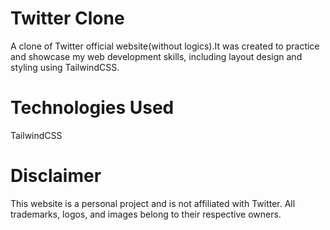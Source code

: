 # Twitter Clone
A clone of Twitter official website(without logics).It was created to practice and showcase my web development skills, including layout design and styling using TailwindCSS.

# Technologies Used
TailwindCSS

# Disclaimer
This website is a personal project and is not affiliated with Twitter.
All trademarks, logos, and images belong to their respective owners.

